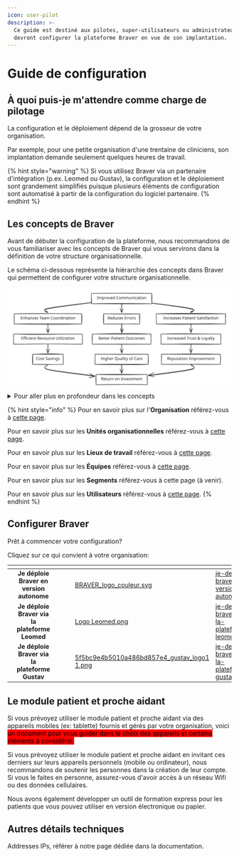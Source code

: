 ```yaml
---
icon: user-pilot
description: >-
  Ce guide est destiné aux pilotes, super-utilisateurs ou administrateurs qui
  devront configurer la plateforme Braver en vue de son implantation.
---
```


# Guide de configuration

## À quoi puis-je m'attendre comme charge de pilotage

La configuration et le déploiement dépend de la grosseur de votre organisation.&#x20;

Par exemple, pour une petite organisation d'une trentaine de cliniciens, son implantation demande seulement quelques heures de travail.

{% hint style="warning" %}
Si vous utilisez Braver via un partenaire d'intégration (p.ex. Leomed ou Gustav), la configuration et le déploiement sont grandement simplifiés puisque plusieurs éléments de configuration sont automatisé à partir de la configuration du logiciel partenaire.&#x20;
{% endhint %}

## Les concepts de Braver

Avant de débuter la configuration de la plateforme, nous recommandons de vous familiariser avec les concepts de Braver qui vous servirons dans la définition de votre structure organisationnelle.

Le schéma ci-dessous représente la hiérarchie des concepts dans Braver qui permettent de configurer votre structure organisationnelle.



<img src="../../.gitbook/assets/file.excalidraw.svg" alt="Structure organisationnelle dans Braver" class="gitbook-drawing">



<details>

<summary>Pour aller plus en profondeur dans les concepts</summary>

Voici des sections de la documentation qui pourrait vous être utiles:

* Organisation
* [Unités organisationnelles](https://app.gitbook.com/s/C7asQvRtcnnGS2hUcyO0/pour-les-administrateurs/unites-organisationelles)
* [Lieux de travail](https://app.gitbook.com/s/C7asQvRtcnnGS2hUcyO0/pour-les-administrateurs/lieux-de-travail)
* Équipes
* Segments (à venir)
* Utilisateurs
* Journaux d'audit
* Bottin (à venir)

</details>

{% hint style="info" %}
Pour en savoir plus sur l'**Organisation** référez-vous à [cette page](../organisation.md).

Pour en savoir plus sur les **Unités organisationnelles** référez-vous à [cette page](../unites-organisationelles/).

Pour en savoir plus sur les **Lieux de travail** référez-vous à [cette page](../lieux-de-travail/).

Pour en savoir plus sur les **Équipes** référez-vous à [cette page](../equipes/).

Pour en savoir plus sur les **Segments** référez-vous à cette page (à venir).

Pour en savoir plus sur les **Utilisateurs** référez-vous à [cette page](../utilisateurs/).
{% endhint %}

## Configurer Braver

Prêt à commencer votre configuration?

Cliquez sur ce qui convient à votre organisation:

<table data-view="cards"><thead><tr><th align="right"></th><th align="center"></th><th></th><th data-type="content-ref"></th><th data-type="content-ref"></th><th data-hidden data-card-cover data-type="files"></th><th data-hidden data-card-target data-type="content-ref"></th></tr></thead><tbody><tr><td align="right"></td><td align="center"><strong>Je déploie Braver en version autonome</strong></td><td></td><td></td><td></td><td><a href="../../.gitbook/assets/BRAVER_logo_couleur.svg">BRAVER_logo_couleur.svg</a></td><td><a href="je-deploie-braver-en-version-autonome.md">je-deploie-braver-en-version-autonome.md</a></td></tr><tr><td align="right"></td><td align="center"><strong>Je déploie Braver via la plateforme Leomed</strong></td><td></td><td></td><td></td><td><a href="../../.gitbook/assets/Logo Leomed.png">Logo Leomed.png</a></td><td><a href="je-deploie-braver-via-la-plateforme-leomed.md">je-deploie-braver-via-la-plateforme-leomed.md</a></td></tr><tr><td align="right"></td><td align="center"><strong>Je déploie Braver via la plateforme Gustav</strong></td><td></td><td></td><td></td><td><a href="../../.gitbook/assets/5f5bc9e4b5010a486bd857e4_gustav_logo1 1.png">5f5bc9e4b5010a486bd857e4_gustav_logo1 1.png</a></td><td><a href="je-deploie-braver-via-la-plateforme-gustav.md">je-deploie-braver-via-la-plateforme-gustav.md</a></td></tr></tbody></table>

## Le module patient et proche aidant

Si vous prévoyez utiliser le module patient et proche aidant via des appareils mobiles (ex: tablette) fournis et gérés par votre organisation, voici <mark style="background-color:red;">un document pour vous guider dans le choix des appareils et certains éléments à considérer.</mark>

Si vous prévoyez utiliser le module patient et proche aidant en invitant ces derniers sur leurs appareils personnels (mobile ou ordinateur), nous recommandons de soutenir les personnes dans la création de leur compte. Si vous le faites en personne, assurez-vous d'avoir accès à un réseau Wifi ou des données cellulaires.

Nous avons également développer un outil de formation express pour les patients que vous pouvez utiliser en version électronique ou papier.

## Autres détails techniques

Addresses IPs, référer à notre page dédiée dans la documentation.

